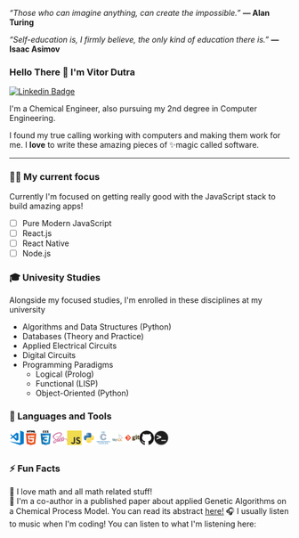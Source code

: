 *“Those who can imagine anything, can create the impossible.”*
**― Alan Turing**

*“Self-education is, I firmly believe, the only kind of education there is.”*
**― Isaac Asimov**

### Hello There 🖖 I'm Vitor Dutra
[![Linkedin Badge](https://img.shields.io/badge/-Vitor%20Dutra-lightgrey?style=flat-square&logo=Linkedin&logoColor=white&link=https://www.linkedin.com/in/vitor-dutra/)](https://www.linkedin.com/in/vitor-dutra/)

I'm a Chemical Engineer, also pursuing my 2nd degree in Computer Engineering.

I found my true calling working with computers and making them work for me. 
I **love** to write these amazing pieces of ✨magic called software.

---

### 👨‍💻 My current focus 
Currently I'm focused on getting really good with the JavaScript stack to build amazing apps!
 - [ ] Pure Modern JavaScript
 - [ ] React.js
 - [ ] React Native
 - [ ] Node.js
 
### 🎓 Univesity Studies 
Alongside my focused studies, I'm enrolled in these disciplines at my university
 - Algorithms and Data Structures (Python)
 - Databases (Theory and Practice)
 - Applied Electrical Circuits
 - Digital Circuits
 - Programming Paradigms
   - Logical (Prolog)
   - Functional (LISP)
   - Object-Oriented (Python)
  

 
### 🧰 Languages and Tools
<img align="left" alt="Visual Studio Code" width="26px" src="https://raw.githubusercontent.com/github/explore/80688e429a7d4ef2fca1e82350fe8e3517d3494d/topics/visual-studio-code/visual-studio-code.png" />
<img align="left" alt="HTML5" width="26px" src="https://raw.githubusercontent.com/github/explore/80688e429a7d4ef2fca1e82350fe8e3517d3494d/topics/html/html.png" />
<img align="left" alt="CSS3" width="26px" src="https://raw.githubusercontent.com/github/explore/80688e429a7d4ef2fca1e82350fe8e3517d3494d/topics/css/css.png" />
<img align="left" alt="Sass" width="26px" src="https://raw.githubusercontent.com/github/explore/80688e429a7d4ef2fca1e82350fe8e3517d3494d/topics/sass/sass.png" />
<img align="left" alt="JavaScript" width="26px" src="https://raw.githubusercontent.com/github/explore/80688e429a7d4ef2fca1e82350fe8e3517d3494d/topics/javascript/javascript.png" />
<img align="left" alt="Python" width="26px" src="https://raw.githubusercontent.com/github/explore/80688e429a7d4ef2fca1e82350fe8e3517d3494d/topics/python/python.png" />
<img align="left" alt="C Programming Language" width="26px" src="https://raw.githubusercontent.com/github/explore/80688e429a7d4ef2fca1e82350fe8e3517d3494d/topics/c/c.png" />
<img align="left" alt="MySQL" width="26px" src="https://raw.githubusercontent.com/github/explore/80688e429a7d4ef2fca1e82350fe8e3517d3494d/topics/mysql/mysql.png" />
<img align="left" alt="Git" width="26px" src="https://raw.githubusercontent.com/github/explore/80688e429a7d4ef2fca1e82350fe8e3517d3494d/topics/git/git.png" >
<img align="left" alt="GitHub" width="26px" src="https://raw.githubusercontent.com/github/explore/78df643247d429f6cc873026c0622819ad797942/topics/github/github.png" />
<img align="left" alt="Terminal" width="26px" src="https://raw.githubusercontent.com/github/explore/80688e429a7d4ef2fca1e82350fe8e3517d3494d/topics/terminal/terminal.png" />
<br />
<br />


### ⚡ Fun Facts
 🔢 I love math and all math related stuff! </br>
 📝 I'm a co-author in a published paper about applied Genetic Algorithms on a Chemical Process Model. You can read its abstract [here!](https://link.springer.com/article/10.1007/s10570-020-03183-w)
 🎧 I usually listen to music when I'm coding! You can listen to what I'm listening here:

<!--
**vitordutra/vitordutra** is a ✨ _special_ ✨ repository because its `README.md` (this file) appears on your GitHub profile.

Here are some ideas to get you started:

- 🔭 I’m currently working on ...
- 🌱 I’m currently learning ...
- 👯 I’m looking to collaborate on ...
- 🤔 I’m looking for help with ...
- 💬 Ask me about ...
- 📫 How to reach me: ...
- 😄 Pronouns: ...
- ⚡ Fun fact: ...
-->
